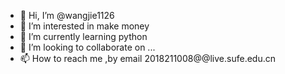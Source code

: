 - 👋 Hi, I’m @wangjie1126
- 👀 I’m interested in make money
- 🌱 I’m currently learning python
- 💞️ I’m looking to collaborate on ...
- 📫 How to reach me ,by email 2018211008@@live.sufe.edu.cn

<!---
wangjie1126/wangjie1126 is a ✨ special ✨ repository because its `README.md` (this file) appears on your GitHub profile.
You can click the Preview link to take a look at your changes.
--->
